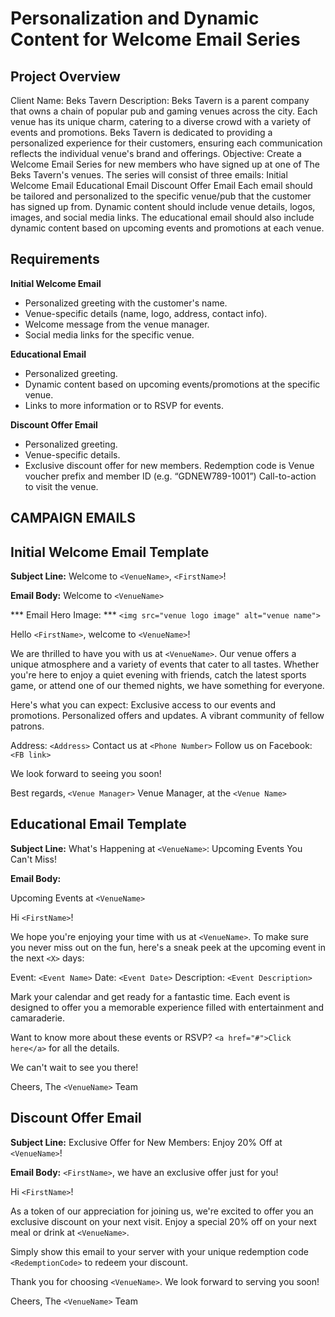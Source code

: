# Personalization and Dynamic Content for Welcome Email Series

## Project Overview

Client Name: Beks Tavern
Description: Beks Tavern is a parent company that owns a chain of popular pub and gaming venues across the city. Each venue has its unique charm, catering to a diverse crowd with a variety of events and promotions. Beks Tavern is dedicated to providing a personalized experience for their customers, ensuring each communication reflects the individual venue's brand and offerings.
Objective: Create a Welcome Email Series for new members who have signed up at one of The Beks Tavern's venues. The series will consist of three emails:
Initial Welcome Email
Educational Email
Discount Offer Email
Each email should be tailored and personalized to the specific venue/pub that the customer has signed up from. Dynamic content should include venue details, logos, images, and social media links. The educational email should also include dynamic content based on upcoming events and promotions at each venue.


## Requirements

**Initial Welcome Email**

  * Personalized greeting with the customer's name.
  * Venue-specific details (name, logo, address, contact info).
  * Welcome message from the venue manager.
  * Social media links for the specific venue.

**Educational Email**

  * Personalized greeting.
  * Dynamic content based on upcoming events/promotions at the specific venue.
  * Links to more information or to RSVP for events.

**Discount Offer Email**
  * Personalized greeting.
  * Venue-specific details.
  * Exclusive discount offer for new members. Redemption code is Venue voucher prefix and member ID (e.g. “GDNEW789-1001”)
Call-to-action to visit the venue.



## CAMPAIGN EMAILS

## Initial Welcome Email Template

**Subject Line:** 
Welcome to `<VenueName>`, `<FirstName>`!

**Email Body:** 
Welcome to `<VenueName>`

*** Email Hero Image: ***
`<img src="venue logo image" alt="venue name">`

Hello `<FirstName>`, welcome to `<VenueName>`!

We are thrilled to have you with us at `<VenueName>`. Our venue offers a unique atmosphere and a variety of events that cater to all tastes. Whether you're here to enjoy a quiet evening with friends, catch the latest sports game, or attend one of our themed nights, we have something for everyone.

Here's what you can expect:
Exclusive access to our events and promotions.
Personalized offers and updates.
A vibrant community of fellow patrons.

Address: `<Address>`
Contact us at `<Phone Number>`
Follow us on Facebook: `<FB link>`

We look forward to seeing you soon!

Best regards,
`<Venue Manager>`
Venue Manager, at the `<Venue Name>`



## Educational Email Template

**Subject Line:** 
What's Happening at `<VenueName>`: Upcoming Events You Can't Miss!

**Email Body:** 

Upcoming Events at `<VenueName>`

Hi `<FirstName>`!

We hope you're enjoying your time with us at `<VenueName>`. To make sure you never miss out on the fun, here's a sneak peek at the upcoming event in the next `<X>` days:

Event: `<Event Name>`
Date: `<Event Date>`
Description: `<Event Description>`

Mark your calendar and get ready for a fantastic time. Each event is designed to offer you a memorable experience filled with entertainment and camaraderie.

Want to know more about these events or RSVP? `<a href="#">Click here</a>` for all the details.

We can't wait to see you there!

Cheers,
The `<VenueName>` Team



## Discount Offer Email

**Subject Line:** 
Exclusive Offer for New Members: Enjoy 20% Off at `<VenueName>`!

**Email Body:**
`<FirstName>`, we have an exclusive offer just for you!

Hi `<FirstName>`!

As a token of our appreciation for joining us, we're excited to offer you an exclusive discount on your next visit. Enjoy a special 20% off on your next meal or drink at `<VenueName>`.

Simply show this email to your server with your unique redemption code `<RedemptionCode>` to redeem your discount.

Thank you for choosing `<VenueName>`. We look forward to serving you soon!

Cheers,
The `<VenueName>` Team







